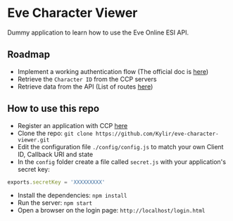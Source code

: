 # Eve Character Viewer

Dummy application to learn how to use the Eve Online ESI API.


## Roadmap

+ Implement a working authentication flow (The official doc is [here](https://eveonline-third-party-documentation.readthedocs.io/en/latest/sso/authentication.html))
+ Retrieve the `Character ID` from the CCP servers
+ Retrieve data from the API (List of routes [here](https://esi.evetech.net/latest/?datasource=tranquility))

## How to use this repo

+ Register an application with CCP [here](https://developers.eveonline.com/applications)
+ Clone the repo: `git clone https://github.com/Kylir/eve-character-viewer.git`
+ Edit the configuration file `./config/config.js` to match your own Client ID, Callback URI and state
+ In the `config` folder create a file called `secret.js` with your application's secret key:

```js
exports.secretKey = 'XXXXXXXXX'
```

+ Install the dependencies: `npm install`
+ Run the server: `npm start`
+ Open a browser on the login page: `http://localhost/login.html`

